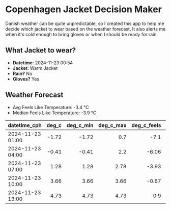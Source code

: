 
# Copenhagen Jacket Decision Maker

Danish weather can be quite unpredictable, so I created this app to help me decide which jacket to wear based on the weather forecast. 
It also alerts me when it's cold enough to bring gloves or when I should be ready for rain.

## What Jacket to wear?

- **Datetime**: 2024-11-23 00:54
- **Jacket**: Warm Jacket
- **Rain?** No
- **Gloves?** Yes

## Weather Forecast
- Avg Feels Like Temperature: -3.4 °C
- Median Feels Like Temperature: -3.9 °C

| datetime_cph     |   deg_c |   deg_c_min |   deg_c_max |   deg_c_feels | weather   | wind   | rain   |
|:-----------------|--------:|------------:|------------:|--------------:|:----------|:-------|:-------|
| 2024-11-23 01:00 |   -1.72 |       -1.72 |        0.7  |         -7.1  | Clouds    | Medium | None   |
| 2024-11-23 04:00 |   -0.41 |       -0.41 |        2.2  |         -6.06 | Clouds    | High   | None   |
| 2024-11-23 07:00 |    1.28 |        1.28 |        2.78 |         -3.93 | Clouds    | High   | None   |
| 2024-11-23 10:00 |    3.66 |        3.66 |        3.66 |         -0.67 | Clear     | High   | None   |
| 2024-11-23 13:00 |    4.73 |        4.73 |        4.73 |          0.9  | Clouds    | Medium | None   |
        